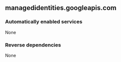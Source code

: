 ## managedidentities.googleapis.com

### Automatically enabled services

None

### Reverse dependencies

None

